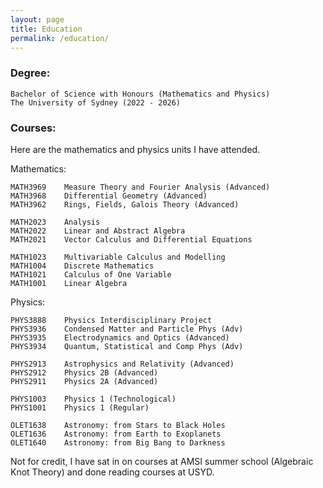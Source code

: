 ```yaml
---
layout: page
title: Education
permalink: /education/
---
```


### Degree:
```
Bachelor of Science with Honours (Mathematics and Physics)
The University of Sydney (2022 - 2026)

```

<!-- ### Awards:
I have won a few prizes and scholarships for performance in higher mathematics and university study, including
```
2024 AMSI Research Scholarship, funding for a summer research project
(November 2023)

Faculty of Science Dean's Honours List Prize, for highest average mark in science cohort
(July 2024)

Barker Prize, for highest average mark in mathematics in cohort     
(April 2023, April 2024)

Tim Brown Prize, for highest average mark in statistics in cohort
(April 2024)

Citadel Securities Prize, for highest average mark in data science in cohort 
(July 2023)
``` -->

### Courses:
Here are the mathematics and physics units I have attended.

Mathematics:
```
MATH3969    Measure Theory and Fourier Analysis (Advanced)         
MATH3968    Differential Geometry (Advanced)
MATH3962    Rings, Fields, Galois Theory (Advanced)

MATH2023    Analysis 
MATH2022    Linear and Abstract Algebra
MATH2021    Vector Calculus and Differential Equations

MATH1023    Multivariable Calculus and Modelling
MATH1004    Discrete Mathematics
MATH1021    Calculus of One Variable
MATH1001    Linear Algebra

```

Physics:
```
PHYS3888	Physics Interdisciplinary Project
PHYS3936	Condensed Matter and Particle Phys (Adv)
PHYS3935	Electrodynamics and Optics (Advanced)
PHYS3934	Quantum, Statistical and Comp Phys (Adv)

PHYS2913	Astrophysics and Relativity (Advanced)
PHYS2912	Physics 2B (Advanced)
PHYS2911	Physics 2A (Advanced)

PHYS1003	Physics 1 (Technological)
PHYS1001	Physics 1 (Regular)

OLET1638	Astronomy: from Stars to Black Holes
OLET1636	Astronomy: from Earth to Exoplanets
OLET1640	Astronomy: from Big Bang to Darkness
```

Not for credit, I have sat in on courses at AMSI summer school (Algebraic Knot Theory) and done reading courses at USYD.
